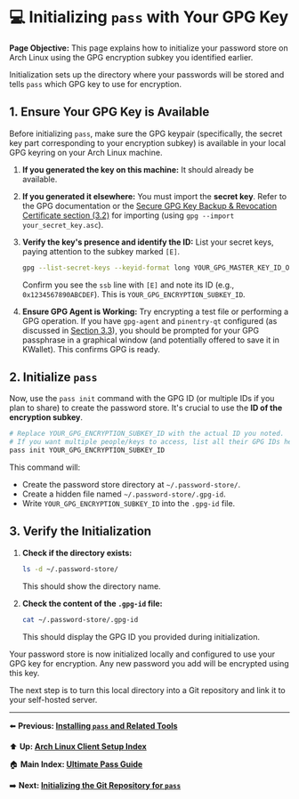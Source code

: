 # 💻 Initializing `pass` with Your GPG Key

**Page Objective:** This page explains how to initialize your password store on Arch Linux using the GPG encryption subkey you identified earlier.

Initialization sets up the directory where your passwords will be stored and tells `pass` which GPG key to use for encryption.

## 1. Ensure Your GPG Key is Available

Before initializing `pass`, make sure the GPG keypair (specifically, the secret key part corresponding to your encryption subkey) is available in your local GPG keyring on your Arch Linux machine.

1.  **If you generated the key on this machine:** It should already be available.
2.  **If you generated it elsewhere:** You must import the **secret key**. Refer to the GPG documentation or the [Secure GPG Key Backup & Revocation Certificate section (3.2)](../03_GPG_Setup/3.2_Backup_and_Revocation.md) for importing (using `gpg --import your_secret_key.asc`).

3.  **Verify the key's presence and identify the ID:**
    List your secret keys, paying attention to the subkey marked `[E]`.
    ```bash
    gpg --list-secret-keys --keyid-format long YOUR_GPG_MASTER_KEY_ID_OR_EMAIL
    ```
    Confirm you see the `ssb` line with `[E]` and note its ID (e.g., `0x1234567890ABCDEF`). This is `YOUR_GPG_ENCRYPTION_SUBKEY_ID`.

4.  **Ensure GPG Agent is Working:**
    Try encrypting a test file or performing a GPG operation. If you have `gpg-agent` and `pinentry-qt` configured (as discussed in [Section 3.3](../03_GPG_Setup/3.3_GPG_Agent_KDE.md)), you should be prompted for your GPG passphrase in a graphical window (and potentially offered to save it in KWallet). This confirms GPG is ready.

## 2. Initialize `pass`

Now, use the `pass init` command with the GPG ID (or multiple IDs if you plan to share) to create the password store. It's crucial to use the **ID of the encryption subkey**.

```bash
# Replace YOUR_GPG_ENCRYPTION_SUBKEY_ID with the actual ID you noted.
# If you want multiple people/keys to access, list all their GPG IDs here.
pass init YOUR_GPG_ENCRYPTION_SUBKEY_ID
```

This command will:
*   Create the password store directory at `~/.password-store/`.
*   Create a hidden file named `~/.password-store/.gpg-id`.
*   Write `YOUR_GPG_ENCRYPTION_SUBKEY_ID` into the `.gpg-id` file.

## 3. Verify the Initialization

1.  **Check if the directory exists:**
    ```bash
    ls -d ~/.password-store/
    ```
    This should show the directory name.

2.  **Check the content of the `.gpg-id` file:**
    ```bash
    cat ~/.password-store/.gpg-id
    ```
    This should display the GPG ID you provided during initialization.

Your password store is now initialized locally and configured to use your GPG key for encryption. Any new password you add will be encrypted using this key.

The next step is to turn this local directory into a Git repository and link it to your self-hosted server.

---
⬅️ **Previous: [Installing `pass` and Related Tools](./5.1_Installing_Pass.md)**

⬆️ **Up: [Arch Linux Client Setup Index](./README.md)**

🏠 **Main Index: [Ultimate Pass Guide](../README.md)**

➡️ **Next: [Initializing the Git Repository for `pass`](./5.3_Initializing_Git_Repo.md)**
